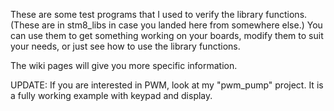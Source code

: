 These are some test programs that I used to verify the library functions.
(These are in stm8_libs in case you landed here from somewhere else.)
You can use them to get something working on your boards, modify them
to suit your needs, or just see how to use the library functions.

The wiki pages will give you more specific information.

UPDATE: If you are interested in PWM, look at my "pwm_pump" project.
It is a fully working example with keypad and display.
 
